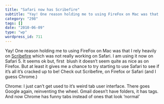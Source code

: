 ```yaml
---
title: "Safari now has Scribefire"
subtitle: "Yay! One reason holding me to using FireFox on Mac was that I rely heavily on Scribefire"
category: "298"
tags: []
date: "2010-06-09"
type: "wp"
wordpress_id: 711
---
```

Yay! One reason holding me to using FireFox on Mac was that I rely heavily on [Scribefire](http://www.scribefire.com/2010/06/07/scribefire-and-safari-sitting-in-a-tree/) which was not really working on Safari. I am using it now on Safari 5. It seems ok but, first  blush it doesn’t seem quite as nice as on Firefox. But at least it gives me a chance to try starting to use Safari to see if it’s all it’s cracked up to be! Check out Scribefire, on Firefox or Safari (and I guess Chrome.)

Chrome: I just can’t get used to it’s weird tab user interface. There goes Google again, reinventing the wheel. Gmail doesn’t have folders, it has tags. And now Chrome has funny tabs instead of ones that look ‘normal’